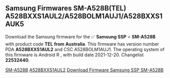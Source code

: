 <h2>Samsung Firmwares SM-A528B(TEL) A528BXXS1AUL2/A528BOLM1AUJ1/A528BXXS1AUK5</h2>
Download the Samsung firmware for the ✅ <strong>Samsung SSP </strong> ⭐ <strong>SM-A528B</strong> with product code <strong>TEL</strong> <strong> from Australia</strong>. This firmware has version number PDA <strong>A528BXXS1AUL2</strong> and CSC A528BOLM1AUJ1. The operating system of this firmware is Android R , with build date 2021-12-20. Changelist <strong>22532440</strong>.

[SM-A528B](https://samfirm.shop/samsung/model/SM-A528B)
[A528BXXS1AUL2](https://samfirm.shop/samsung/pda/A528BXXS1AUL2)
[Download Firmware Samsung SSP SM-A528B](https://samfirm.shop/samsung/firmware/483968)
